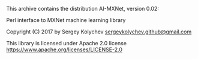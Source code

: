 This archive contains the distribution AI-MXNet,
version 0.02:

  Perl interface to MXNet machine learning library

Copyright (C) 2017 by Sergey Kolychev <sergeykolychev.github@gmail.com>

This library is licensed under Apache 2.0 license https://www.apache.org/licenses/LICENSE-2.0

